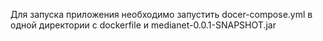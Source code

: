Для запуска приложения необходимо запустить docer-compose.yml в одной директории с dockerfile и medianet-0.0.1-SNAPSHOT.jar
